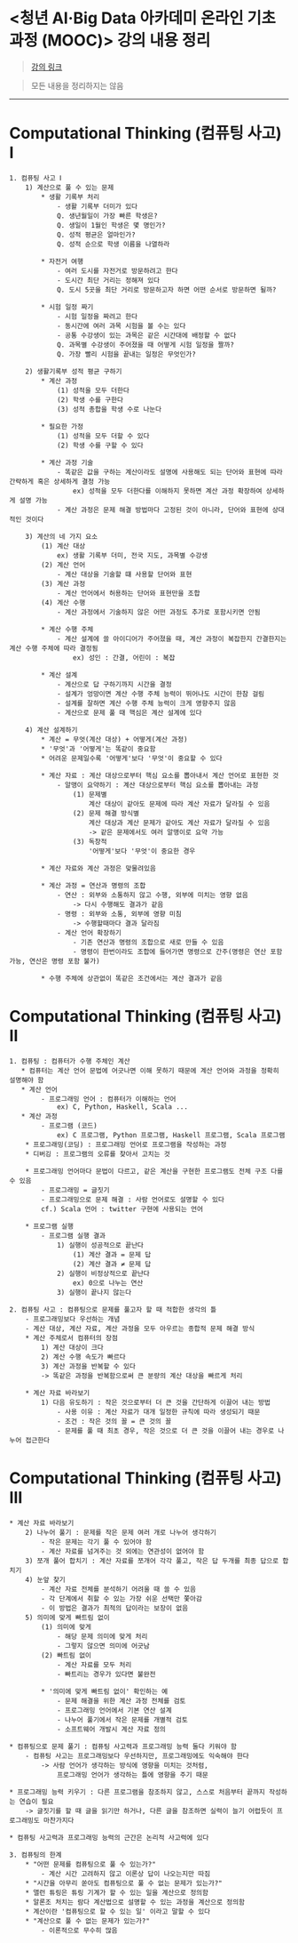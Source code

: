 # <청년 AI·Big Data 아카데미 온라인 기초과정 (MOOC)> 강의 내용 정리
>[강의 링크](https://pabi.smartlearn.io/)

> 모든 내용을 정리하지는 않음

---

# Computational Thinking (컴퓨팅 사고) Ⅰ
    1. 컴퓨팅 사고 Ⅰ
        1) 계산으로 풀 수 있는 문제 
            * 생활 기록부 처리
                - 생활 기록부 더미가 있다
                Q. 생년월일이 가장 빠른 학생은?
                Q. 생일이 1월인 학생은 몇 명인가?
                Q. 성적 평균은 얼마인가?
                Q. 성적 순으로 학생 이름을 나열하라

            * 자전거 여행
                - 여러 도시를 자전거로 방문하려고 한다
                - 도시간 최단 거리는 정해져 있다
                Q. 도시 5곳을 최단 거리로 방문하고자 하면 어떤 순서로 방문하면 될까?

            * 시험 일정 짜기
                - 시험 일정을 짜려고 한다
                - 동시간에 여러 과목 시험을 볼 수는 있다
                - 공통 수강생이 있는 과목은 같은 시간대에 배정할 수 없다
                Q. 과목별 수강생이 주어졌을 때 어떻게 시험 일정을 짤까?
                Q. 가장 빨리 시험을 끝내는 일정은 무엇인가?

        2) 생활기록부 성적 평균 구하기
            * 계산 과정 
                (1) 성적을 모두 더한다
                (2) 학생 수를 구한다
                (3) 성적 총합을 학생 수로 나눈다

            * 필요한 가정
                (1) 성적을 모두 더할 수 있다
                (2) 학생 수를 구할 수 있다

            * 계산 과정 기술
                - 똑같은 값을 구하는 계산이라도 설명에 사용해도 되는 단어와 표현에 따라 간략하게 혹은 상세하게 결정 가능
                    ex) 성적을 모두 더한다를 이해하지 못하면 계산 과정 확장하여 상세하게 설명 가능
                - 계산 과정은 문제 해결 방법마다 고정된 것이 아니라, 단어와 표현에 상대적인 것이다
            
        3) 계산의 네 가지 요소
            (1) 계산 대상
                ex) 생활 기록부 더미, 전국 지도, 과목별 수강생
            (2) 계산 언어
                - 계산 대상을 기술할 떄 사용할 단어와 표현
            (3) 계산 과정
                - 계산 언어에서 허용하는 단어와 표현만을 조합
            (4) 계산 수행
                - 계산 과정에서 기술하지 않은 어떤 과정도 추가로 포함시키면 안됨

            * 계산 수행 주체
                - 계산 설계에 쓸 아이디어가 주어졌을 때, 계산 과정이 복잡한지 간결한지는 계산 수행 주체에 따라 결정됨
                    ex) 성인 : 간결, 어린이 : 복잡
            
            * 계산 설계
                - 계산으로 답 구하기까지 시간을 결정
                - 설계가 엉망이면 계산 수행 주체 능력이 뛰어나도 시간이 한참 걸림
                - 설계를 잘하면 계산 수행 주체 능력이 크게 영향주지 않음
                - 계산으로 문제 풀 때 핵심은 계산 설계에 있다
            
        4) 계산 설계하기
            * 계산 = 무엇(계산 대상) + 어떻게(계산 과정)
            * '무엇'과 '어떻게'는 똑같이 중요함
            * 어려운 문제일수록 '어떻게'보다 '무엇'이 중요할 수 있다

            * 계산 자료 : 계산 대상으로부터 핵심 요소를 뽑아내서 계산 언어로 표현한 것
                - 알맹이 요약하기 : 계산 대상으로부터 핵심 요소를 뽑아내는 과정
                    (1) 문제별 
                        계산 대상이 같아도 문제에 따라 계산 자료가 달라질 수 있음
                    (2) 문제 해결 방식별
                        계산 대상과 계산 문제가 같아도 계산 자료가 달라질 수 있음
                        -> 같은 문제에서도 여러 알맹이로 요약 가능
                    (3) 독창적
                        '어떻게'보다 '무엇'이 중요한 경우

            * 계산 자료와 계산 과정은 맞물려있음

            * 계산 과정 = 연산과 명령의 조합
                - 연산 : 외부와 소통하지 않고 수행, 외부에 미치는 영향 없음
                    -> 다시 수행해도 결과가 같음
                - 명령 : 외부와 소통, 외부에 영향 미침
                    -> 수행할때마다 결과 달라짐
                - 계산 언어 확장하기 
                    - 기존 연산과 명령의 조합으로 새로 만들 수 있음
                    - 명령이 한번이라도 조합에 들어가면 명령으로 간주(명령은 연산 포함 가능, 연산은 명령 포함 불가)

            * 수행 주체에 상관없이 똑같은 조건에서는 계산 결과가 같음
            
# Computational Thinking (컴퓨팅 사고) Ⅱ
    1. 컴퓨팅 : 컴퓨터가 수행 주체인 계산
       * 컴퓨터는 계산 언어 문법에 어긋나면 이해 못하기 때문에 계산 언어와 과정을 정확히 설명해야 함
       * 계산 언어
            - 프로그래밍 언어 : 컴퓨터가 이해하는 언어
                ex) C, Python, Haskell, Scala ...
       * 계산 과정
            - 프로그램 (코드) 
                ex) C 프로그램, Python 프로그램, Haskell 프로그램, Scala 프로그램
        * 프로그래밍(코딩) : 프로그래밍 언어로 프로그램을 작성하는 과정
        * 디버깅 : 프로그램의 오류를 찾아서 고치는 것

        * 프로그래밍 언어마다 문법이 다르고, 같은 계산을 구현한 프로그램도 전체 구조 다를 수 있음
            - 프로그래밍 = 글짓기
            - 프로그래밍으로 문제 해결 : 사람 언어로도 설명할 수 있다
            cf.) Scala 언어 : twitter 구현에 사용되는 언어

        * 프로그램 실행
            - 프로그램 실행 결과
                1) 실행이 성공적으로 끝난다
                    (1) 계산 결과 = 문제 답
                    (2) 계산 결과 ≠ 문제 답
                2) 실행이 비정상적으로 끝난다
                    ex) 0으로 나누는 연산
                3) 실행이 끝나지 않는다

    2. 컴퓨팅 사고 : 컴퓨팅으로 문제를 풀고자 할 때 적합한 생각의 틀
        - 프로그래밍보다 우선하는 개념
        - 계산 대상, 계산 자료, 계산 과정을 모두 아우르는 종합적 문제 해결 방식 
        * 계산 주체로서 컴퓨터의 장점
            1) 계산 대상이 크다
            2) 계산 수행 속도가 빠르다
            3) 계산 과정을 반복할 수 있다
            -> 똑같은 과정을 반복함으로써 큰 분량의 계산 대상을 빠르게 처리

        * 계산 자료 바라보기
            1) 다음 유도하기 : 작은 것으로부터 더 큰 것을 간단하게 이끌어 내는 방법
                - 사용 이유 : 계산 자료가 대개 일정한 규칙에 따라 생성되기 때문
                - 조건 : 작은 것의 꼴 = 큰 것의 꼴
                - 문제를 풀 때 최초 경우, 작은 것으로 더 큰 것을 이끌어 내는 경우로 나누어 접근한다

# Computational Thinking (컴퓨팅 사고) Ⅲ
    * 계산 자료 바라보기
        2) 나누어 풀기 : 문제를 작은 문제 여러 개로 나누어 생각하기 
            - 작은 문제는 각기 풀 수 있어야 함
            - 계산 자료를 넘겨주는 것 외에는 연관성이 없어야 함
        3) 쪼개 풀어 합치기 : 계산 자료를 쪼개어 각각 풀고, 작은 답 두개를 최종 답으로 합치기
        4) 눈앞 찾기
            - 계산 자료 전체를 분석하기 어려울 때 쓸 수 있음
            - 각 단계에서 취할 수 있는 가장 쉬운 선택만 쫓아감
            - 이 방법은 결과가 최적의 답이라는 보장이 없음
        5) 의미에 맞게 빠트림 없이
            (1) 의미에 맞게 
                - 해당 문제 의미에 맞게 처리
                - 그렇지 않으면 의미에 어긋남
            (2) 빠트림 없이
                - 계산 자료를 모두 처리
                - 빠트리는 경우가 있다면 불완전

            * '의미에 맞게 빠트림 없이' 확인하는 예
                - 문제 해결을 위한 계산 과정 전체를 검토
                - 프로그래밍 언어에서 기본 연산 설계
                - 나누어 풀기에서 작은 문제를 개별적 검토
                - 소프트웨어 개발시 계산 자료 정의

    * 컴퓨팅으로 문제 풀기 : 컴퓨팅 사고력과 프로그래밍 능력 둘다 키워야 함 
        - 컴퓨팅 사고는 프로그래밍보다 우선하지만, 프로그래밍에도 익숙해야 한다
            -> 사람 언어가 생각하는 방식에 영향을 미치는 것처럼, 
                프로그래밍 언어가 생각하는 틀에 영향을 주기 때문
    
    * 프로그래밍 능력 키우기 : 다른 프로그램을 참조하지 않고, 스스로 처음부터 끝까지 작성하는 연습이 필요
        -> 글짓기를 할 때 글을 읽기만 하거나, 다른 글을 참조하면 실력이 늘기 어렵듯이 프로그래밍도 마찬가지다

    * 컴퓨팅 사고력과 프로그래밍 능력의 근간은 논리적 사고력에 있다

    3. 컴퓨팅의 한계
        * "어떤 문제를 컴퓨팅으로 풀 수 있는가?"
            - 계산 시간 고려하지 않고 이론상 답이 나오는지만 따짐
        * "시간을 아무리 쏟아도 컴퓨팅으로 풀 수 없는 문제가 있는가?"
        * 앨런 튜링은 튜링 기계가 할 수 있는 일을 계산으로 정의함
        * 알론조 처치는 람다 계산법으로 설명할 수 있는 과정을 계산으로 정의함
        * 계산이란 '컴퓨팅으로 할 수 있는 일' 이라고 말할 수 있다
        * "계산으로 풀 수 없는 문제가 있는가?"
            - 이론적으로 무수히 많음
        
